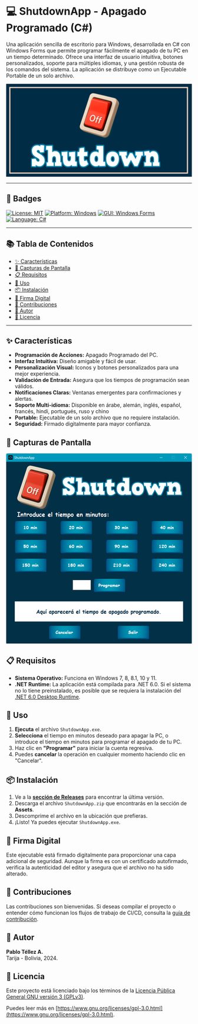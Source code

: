 # 💻 ShutdownApp - Apagado Programado (C#)

Una aplicación sencilla de escritorio para Windows, desarrollada en C# con Windows Forms que permite programar fácilmente el apagado de tu PC en un tiempo determinado. Ofrece una interfaz de usuario intuitiva, botones personalizados, soporte para múltiples idiomas, y una gestión robusta de los comandos del sistema.
La aplicación se distribuye como un Ejecutable Portable de un solo archivo.

![Social Preview](images/Preview.png)

---

## 🚀 Badges

[![License: MIT](https://img.shields.io/badge/License-MIT-yellow.svg)](https://opensource.org/licenses/MIT)
[![Platform: Windows](https://img.shields.io/badge/Platform-Windows-blue.svg)](https://docs.microsoft.com/en-us/windows/)
[![GUI: Windows Forms](https://img.shields.io/badge/GUI-Windows%20Forms-purple.svg)](https://docs.microsoft.com/en-us/dotnet/desktop/winforms/)
[![Language: C#](https://img.shields.io/badge/Language-C%23-green.svg)](https://docs.microsoft.com/en-us/dotnet/csharp/)

---

## 📚 Tabla de Contenidos

* [✨ Características](#-características)
* [📸 Capturas de Pantalla](#-capturas-de-pantalla)
* [📋 Requisitos](#-requisitos)
* [🚀 Uso](#-uso)
* [📦 Instalación](#-instalación)
* [🔐 Firma Digital](#-firma-digital)
* [🤝 Contribuciones](#-contribuciones)
* [👤 Autor](#-autor)
* [📄 Licencia](#-licencia)

---

## ✨ Características

*   **Programación de Acciones:** Apagado Programado del PC.
*   **Interfaz Intuitiva:** Diseño amigable y fácil de usar.
*   **Personalización Visual:** Iconos y botones personalizados para una mejor experiencia.
*   **Validación de Entrada:** Asegura que los tiempos de programación sean válidos.
*   **Notificaciones Claras:** Ventanas emergentes para confirmaciones y alertas.
*   **Soporte Multi-idioma:** Disponible en árabe, alemán, inglés, español, francés, hindi, portugués, ruso y chino
*   **Portable:** Ejecutable de un solo archivo que no requiere instalación.
*   **Seguridad:** Firmado digitalmente para mayor confianza.

## 📸 Capturas de Pantalla

![Pantalla Principal](images/screenshot.png)

## 📋 Requisitos

*   **Sistema Operativo:** Funciona en Windows 7, 8, 8.1, 10 y 11.
*   **.NET Runtime:** La aplicación está compilada para .NET 6.0. Si el sistema no lo tiene preinstalado, es posible que se requiera la instalación del [.NET 6.0 Desktop Runtime](https://dotnet.microsoft.com/download/dotnet/6.0/runtime).

## 🚀 Uso

1.  **Ejecuta** el archivo `ShutdownApp.exe`.
2.  **Selecciona** el tiempo en minutos deseado para apagar la PC, o introduce el tiempo en minutos para programar el apagado de tu PC. 
3.  Haz clic en **"Programar"** para iniciar la cuenta regresiva.
4.  Puedes **cancelar** la operación en cualquier momento haciendo clic en "Cancelar".

## 📦 Instalación

1.  Ve a la [**sección de Releases**](https://github.com/Pablitus666/Shutdown-Utility-for-Windows/releases) para encontrar la última versión.
2.  Descarga el archivo `ShutdownApp.zip` que encontrarás en la sección de **Assets**.
3.  Descomprime el archivo en la ubicación que prefieras.
4.  ¡Listo! Ya puedes ejecutar `ShutdownApp.exe`.


## 🔐 Firma Digital

Este ejecutable está firmado digitalmente para proporcionar una capa adicional de seguridad. Aunque la firma es con un certificado autofirmado, verifica la autenticidad del editor y asegura que el archivo no ha sido alterado.

## 🤝 Contribuciones

Las contribuciones son bienvenidas. Si deseas compilar el proyecto o entender cómo funcionan los flujos de trabajo de CI/CD, consulta la [guía de contribución](CONTRIBUTING.md).

## 👤 Autor

**Pablo Téllez A.**  
Tarija - Bolivia, 2024.

## 📄 Licencia

Este proyecto está licenciado bajo los términos de la [Licencia Pública General GNU versión 3 (GPLv3)](LICENSE).

Puedes leer más en [https://www.gnu.org/licenses/gpl-3.0.html](https://www.gnu.org/licenses/gpl-3.0.html).

